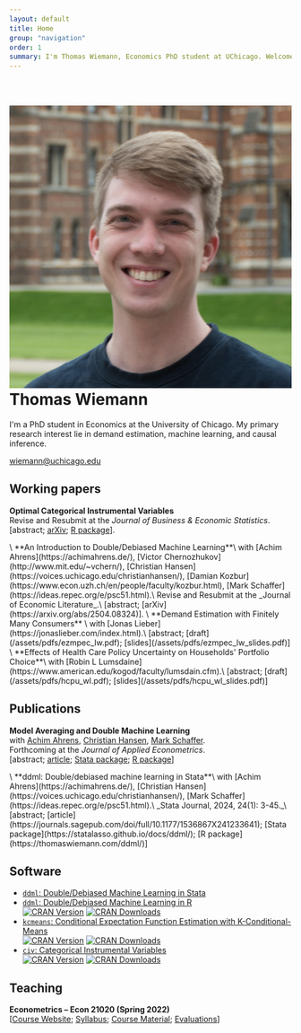 ```yaml
---
layout: default
title: Home
group: "navigation"
order: 1
summary: I'm Thomas Wiemann, Economics PhD student at UChicago. Welcome to my personal website! 
---
```



<br><br>

<img src="/assets/images/thomaswiemann_mini.jpg" class="wrapped">

<h1 style="margin-top: 0;">Thomas Wiemann</h1>

I'm a PhD student in Economics at the University of Chicago. My primary research interest lie in demand estimation, machine learning, and causal inference.

[wiemann@uchicago.edu](mailto:wiemann@uchicago.edu)

## Working papers

**Optimal Categorical Instrumental Variables** \
 Revise and Resubmit at the _Journal of Business & Economic Statistics_.\
 [<a style="cursor:pointer;" onclick="toggleVisibility('abstract_CIV');">abstract</a>; [arXiv](https://arxiv.org/abs/2311.17021); [R package](https://thomaswiemann.com/civ/)].
<div id="abstract_CIV" style="display:none;">
This paper discusses estimation with a categorical instrumental variable in settings with potentially few observations per category. The proposed categorical instrumental variable estimator (CIV) leverages a regularization assumption that implies existence of a latent categorical variable with fixed finite support achieving the same first stage fit as the observed instrument. In asymptotic regimes that allow the number of observations per category to grow at arbitrary small polynomial rate with the sample size, I show that when the cardinality of the support of the optimal instrument is known, CIV is root-n asymptotically normal, achieves the same asymptotic variance as the oracle IV estimator that presumes knowledge of the optimal instrument, and is semiparametrically efficient under homoskedasticity. Under-specifying the number of support points reduces efficiency but maintains asymptotic normality. In an application that leverages judge fixed effects as instruments, CIV compares favorably to commonly used jackknife-based instrumental variable estimators. 
<br>
<em>Presented at: International Association for Applied Econometrics 2023, North American Winter Meeting of the Econometric Society 2024
</em>
</div> 
\
**An Introduction to Double/Debiased Machine Learning**\
with [Achim Ahrens](https://achimahrens.de/), [Victor Chernozhukov](http://www.mit.edu/~vchern/), [Christian Hansen](https://voices.uchicago.edu/christianhansen/), [Damian Kozbur](https://www.econ.uzh.ch/en/people/faculty/kozbur.html), [Mark Schaffer](https://ideas.repec.org/e/psc51.html).\
Revise and Resubmit at the _Journal of Economic Literature_.\
 [<a style="cursor:pointer;" onclick="toggleVisibility('abstract_jel');">abstract</a>; [arXiv](https://arxiv.org/abs/2504.08324)].
<div id="abstract_jel" style="display:none;">
This paper provides a practical introduction to Double/Debiased Machine Learning (DML). DML provides a general approach to performing inference about a target parameter in the presence of nuisance parameters. The aim of DML is to reduce the impact of nuisance parameter estimation on estimators of the parameter of interest. We describe DML and its two essential components: Neyman orthogonality and cross-fitting. We highlight that DML reduces functional form dependence and accommodates the use of complex data types, such as text data. We illustrate its application through three empirical examples that demonstrate DML's applicability in cross-sectional and panel settings.
</div> 
\
**Demand Estimation with Finitely Many Consumers** \
with [Jonas Lieber](https://jonaslieber.com/index.html).\
[<a style="cursor:pointer;" onclick="toggleVisibility('abstract_EZMPEC');">abstract</a>; [draft](/assets/pdfs/ezmpec_lw.pdf); [slides](/assets/pdfs/ezmpec_lw_slides.pdf)]
<div id="abstract_EZMPEC" style="display:none;">
Although market shares are frequently estimated via averages of finitely many consumer choices, commonly applied methods for demand estimation are not robust to estimation error in these shares. While non-negligible estimation error in market shares always introduces bias in the demand parameter estimators, the issue becomes most salient when estimated market shares are zero. In the presence of zero shares, widely applied estimators of the random coefficient logit model cannot be computed without ad-hoc data manipulations. This paper proposes a new estimator of demand parameters for settings with endogenous prices and estimated market shares that is robust to zero-valued market shares. The estimator generalizes the constrained optimization program of Dubé et al. (2012) with probabilistic bounds on the estimation error in market shares. We show consistency as the number of markets $T$ grows sufficiently slowly relative to the number of consumers $n$ such that $\log(T)/n\to 0$, and provide confidence intervals under the same regime. Simulations suggest improved finite sample properties of the proposed estimator to conventional alternatives.
<br>
<em>Presented at: Optimization Conscious Econometrics Conference 2023, North American Summer Meetings of the Econometric Society 2023
</em>
</div> 
\
**Effects of Health Care Policy Uncertainty on Households' Portfolio Choice**\
with [Robin L Lumsdaine](https://www.american.edu/kogod/faculty/lumsdain.cfm).\
[<a style="cursor:pointer;" onclick="toggleVisibility('abstract_HCPU');">abstract</a>; [draft](/assets/pdfs/hcpu_wl.pdf); [slides](/assets/pdfs/hcpu_wl_slides.pdf)]
<div id="abstract_HCPU" style="display:none;">
This paper develops a nonparametric identification approach for causal effects of an endogenous macroeconomic variable on microeconomic outcomes. The key assumption is the existence of an exogenous variable that shifts responsiveness to the variable of interest without shifting responsiveness to other macroeconomic time series. We apply the approach  to study the effect of health care policy uncertainty (HCPU) on households’ portfolio choice using health shocks to capture cross-sectional heterogeneity. Under the additional assumption of risk averse agents, our approach provides an informative bound on the average causal effect of HCPU. The empirical results highlight HCPU as an important determinant of households’ financial behavior, and showcase substantial heterogeneity in HCPU effects across varying unexpected changes to health.
<br>
<em>
Presented at: Stanford Institute for Theoretical Economics 2019, International Association for Applied Econometrics 2019, Society for Financial Econometrics 2019, Royal Economic Society 2023
</em>
</div> 


## Publications

**Model Averaging and Double Machine Learning**\
with [Achim Ahrens](https://achimahrens.de/), [Christian Hansen](https://voices.uchicago.edu/christianhansen/), [Mark Schaffer](https://ideas.repec.org/e/psc51.html).\
Forthcoming at the _Journal of Applied Econometrics_.\
[<a style="cursor:pointer;" onclick="toggleVisibility('abstract_ddml_applied');">abstract</a>; [article](https://onlinelibrary.wiley.com/doi/10.1002/jae.3103); [Stata package](https://statalasso.github.io/docs/ddml/); [R package](https://thomaswiemann.com/ddml/)]
<div id="abstract_ddml_applied" style="display:none;"> 
This paper discusses pairing double/debiased machine learning (DDML) with stacking, a model averaging method for combining multiple candidate learners, to estimate structural parameters. We introduce two new stacking approaches for DDML: short-stacking exploits the cross-fitting step of DDML to substantially reduce the computational burden and pooled stacking enforces common stacking weights over cross-fitting folds. Using calibrated simulation studies and two applications estimating gender gaps in citations and wages, we show that DDML with stacking is more robust to partially unknown functional forms than common alternative approaches based on single pre-selected learners. We provide Stata and R software implementing our proposals.
<br>
<em>
Presented at: Machine Learning in Economics Summer Institute 2022
</em>
</div> 
\
**ddml: Double/debiased machine learning in Stata**\
with [Achim Ahrens](https://achimahrens.de/), [Christian Hansen](https://voices.uchicago.edu/christianhansen/), [Mark Schaffer](https://ideas.repec.org/e/psc51.html).\
_Stata Journal, 2024, 24(1): 3-45._\
[<a style="cursor:pointer;" onclick="toggleVisibility('abstract_ddml_stata');">abstract</a>; [article](https://journals.sagepub.com/doi/full/10.1177/1536867X241233641); [Stata package](https://statalasso.github.io/docs/ddml/); [R package](https://thomaswiemann.com/ddml/)] 
<div id="abstract_ddml_stata" style="display:none;">
We introduce the package ddml for Double/Debiased Machine Learning (DDML) in Stata. Estimators of causal parameters for five different econometric models are supported, allowing for flexible estimation of causal effects of endogenous variables in settings with unknown functional forms and/or many exogenous variables. ddml is compatible with many existing supervised machine learning programs in Stata. We recommend using DDML in combination with stacking estimation which combines multiple machine learners into a final predictor. We provide Monte Carlo evidence to support our recommendation.
</div> 

## Software

- [``ddml``: Double/Debiased Machine Learning in Stata](https://statalasso.github.io/docs/ddml/)
- [``ddml``: Double/Debiased Machine Learning in R](https://thomaswiemann.com/ddml/)\
[![CRAN
Version](https://www.r-pkg.org/badges/version/ddml)](https://cran.r-project.org/package=ddml)
[![CRAN
Downloads](https://cranlogs.r-pkg.org/badges/ddml)](https://cran.r-project.org/package=ddml)
- [``kcmeans``: Conditional Expectation Function Estimation with K-Conditional-Means](https://thomaswiemann.com/kcmeans/)\
[![CRAN
Version](https://www.r-pkg.org/badges/version/kcmeans)](https://cran.r-project.org/package=kcmeans)
[![CRAN
Downloads](https://cranlogs.r-pkg.org/badges/kcmeans)](https://cran.r-project.org/package=kcmeans)
- [``civ``: Categorical Instrumental Variables](https://thomaswiemann.com/civ/)\
[![CRAN
Version](https://www.r-pkg.org/badges/version/civ)](https://cran.r-project.org/package=civ)
[![CRAN
Downloads](https://cranlogs.r-pkg.org/badges/civ)](https://cran.r-project.org/package=civ)


## Teaching

**Econometrics &ndash; Econ 21020 (Spring 2022)**\
[[Course Website](econ21020); [Syllabus](econ21020); [Course Material](econ21020/material); [Evaluations](assets/teaching/Spring2022-Econ-21020/Econ_21020_wiemann_evaluations.pdf)]